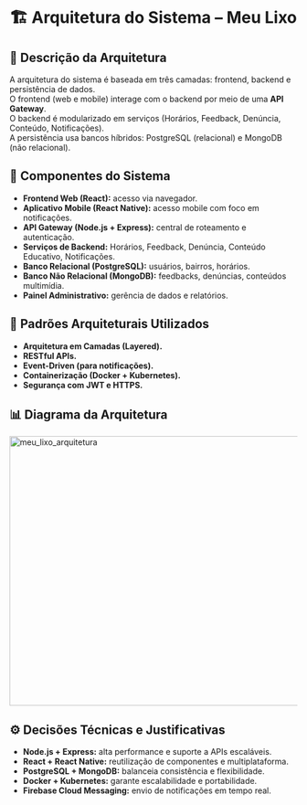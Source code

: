 # 🏗️ Arquitetura do Sistema – Meu Lixo

## 📖 Descrição da Arquitetura
A arquitetura do sistema é baseada em três camadas: frontend, backend e persistência de dados.  
O frontend (web e mobile) interage com o backend por meio de uma **API Gateway**.  
O backend é modularizado em serviços (Horários, Feedback, Denúncia, Conteúdo, Notificações).  
A persistência usa bancos híbridos: PostgreSQL (relacional) e MongoDB (não relacional).  

## 🧩 Componentes do Sistema
- **Frontend Web (React):** acesso via navegador.  
- **Aplicativo Mobile (React Native):** acesso mobile com foco em notificações.  
- **API Gateway (Node.js + Express):** central de roteamento e autenticação.  
- **Serviços de Backend:** Horários, Feedback, Denúncia, Conteúdo Educativo, Notificações.  
- **Banco Relacional (PostgreSQL):** usuários, bairros, horários.  
- **Banco Não Relacional (MongoDB):** feedbacks, denúncias, conteúdos multimídia.  
- **Painel Administrativo:** gerência de dados e relatórios.  

## 📐 Padrões Arquiteturais Utilizados
- **Arquitetura em Camadas (Layered).**  
- **RESTful APIs.**  
- **Event-Driven (para notificações).**  
- **Containerização (Docker + Kubernetes).**  
- **Segurança com JWT e HTTPS.**  

## 📊 Diagrama da Arquitetura

<img width="1320" height="472" alt="meu_lixo_arquitetura" src="https://github.com/user-attachments/assets/675bc1af-5916-4bb1-8587-98d08523fb97" />

## ⚙️ Decisões Técnicas e Justificativas
- **Node.js + Express:** alta performance e suporte a APIs escaláveis.  
- **React + React Native:** reutilização de componentes e multiplataforma.  
- **PostgreSQL + MongoDB:** balanceia consistência e flexibilidade.  
- **Docker + Kubernetes:** garante escalabilidade e portabilidade.  
- **Firebase Cloud Messaging:** envio de notificações em tempo real.  

